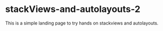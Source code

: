# stackViews-and-autolayouts-2
This is a simple landing page to try hands on stackviews and autolayouts.
